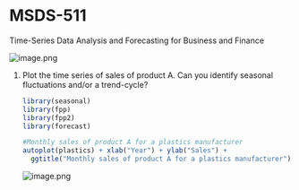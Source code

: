 # MSDS-511
Time-Series Data Analysis and Forecasting for Business and Finance

![image.png](https://prod-files-secure.s3.us-west-2.amazonaws.com/2349f708-f191-4568-9851-dce4745ac143/9281ced6-a145-4ea9-9a06-8bd695fdebc9/image.png)

1. Plot the time series of sales of product A. Can you identify seasonal fluctuations and/or a trend-cycle?
    
    ```r
    library(seasonal)
    library(fpp)
    library(fpp2)
    library(forecast)
    
    #Monthly sales of product A for a plastics manufacturer
    autoplot(plastics) + xlab("Year") + ylab("Sales") +
      ggtitle("Monthly sales of product A for a plastics manufacturer")
    ```
    
    ![image.png](https://prod-files-secure.s3.us-west-2.amazonaws.com/2349f708-f191-4568-9851-dce4745ac143/2f0fad1c-2fa8-4c46-9b26-e398c91562a5/image.png)
